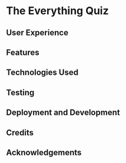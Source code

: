 # The Everything Quiz

## User Experience

## Features

## Technologies Used

## Testing

## Deployment and Development

## Credits

## Acknowledgements
